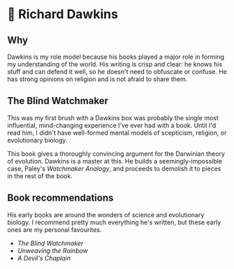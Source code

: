# 🧬 Richard Dawkins

## Why

Dawkins is my role model because his books played a major role in
forming my understanding of the world. His writing is crisp and clear:
he knows his stuff and can defend it well, so he doesn't need to
obfuscate or confuse. He has strong opinions on religion and is not
afraid to share them.

## The Blind Watchmaker

This was my first brush with a Dawkins box was probably the single
most influential, mind-changing experience I've ever had with a
book. Until I'd read him, I didn't have well-formed mental models of
scepticism, religion, or evolutionary biology.

This book gives a thoroughly convincing argument for the Darwinian
theory of evolution. Dawkins is a master at this. He builds a
seemingly-impossible case, Paley's *Watchmaker Analogy*, and proceeds
to demolish it to pieces in the rest of the book.

## Book recommendations

His early books are around the wonders of science and evolutionary
biology. I recommend pretty much everything he's written, but these
early ones are my personal favourites.

- *The Blind Watchmaker*
- *Unweaving the Rainbow*
- *A Devil's Chaplain*
